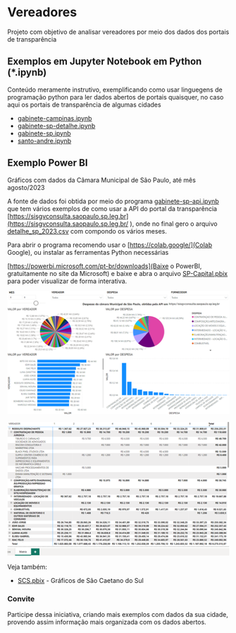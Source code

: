# Vereadores

Projeto com objetivo de analisar vereadores por meio dos dados dos portais de transparência

## Exemplos em Jupyter Notebook em Python (*.ipynb)

Conteúdo meramente instrutivo, exemplificando como usar linguegens de programação python para ler dados abertos de portais quaisquer, no caso aqui os portais de transparência de algumas cidades

* [gabinete-campinas.ipynb](gabinete-campinas.ipynb)
* [gabinete-sp-detalhe.ipynb](gabinete-sp-detalhe.ipynb)
* [gabinete-sp.ipynb](gabinete-sp.ipynb)
* [santo-andre.ipynb](santo-andre.ipynb)

## Exemplo Power BI

Gráficos com dados da Câmara Municipal de São Paulo, até mês agosto/2023

A fonte de dados foi obtida por meio do programa [gabinete-sp-api.ipynb](gabinete-sp-api.ipynb) que tem vários exemplos de como usar a API do portal da transparência [https://sisgvconsulta.saopaulo.sp.leg.br](https://sisgvconsulta.saopaulo.sp.leg.br/ ), onde no final gero o arquivo [detalhe_sp_2023.csv](detalhe_sp_2023.csv) com compondo os vários meses.

Para abrir o programa recomendo usar o [https://colab.google/](Colab Google), ou instalar as ferramentas Python necessárias

[https://powerbi.microsoft.com/pt-br/downloads](Baixe o PowerBI, gratuitamente no site da Microsoft) e baixe e abra o arquivo [SP-Capital.pbix](SP-Capital.pbix) para poder visualizar de forma interativa.

![Grafico](PBI-SP1.png)

![Matriz](PBI-SP2.png)

Veja também:

* [SCS.pbix](SCS.pbix) - Gráficos de São Caetano do Sul

### Convite

Participe dessa iniciativa, criando mais exemplos com dados da sua cidade, provendo assim informação mais organizada com os dados abertos.
